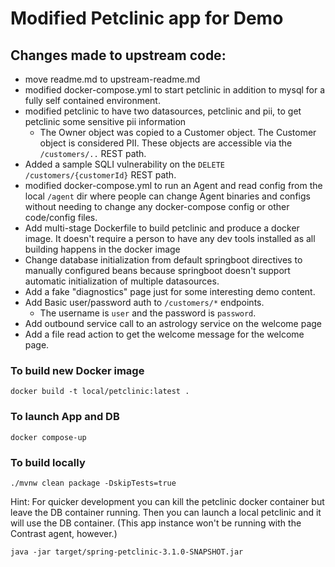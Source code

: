 # Modified Petclinic app for Demo

## Changes made to upstream code:

- move readme.md to upstream-readme.md
- modified docker-compose.yml to start petclinic in addition to mysql for a fully self contained environment.
- modified petclinic to have two datasources, petclinic and pii, to get petclinic some sensitive pii information
    - The Owner object was copied to a Customer object.  The Customer object is considered PII.
    These objects are accessible via the `/customers/..` REST path.
- Added a sample SQLI vulnerability on the `DELETE /customers/{customerId}` REST path.
- modified docker-compose.yml to run an Agent and read config from the local `/agent` dir where people
can change Agent binaries and configs without needing to change any docker-compose config or other code/config
files.
- Add multi-stage Dockerfile to build petclinic and produce a docker image. It
doesn't require a person to have any dev tools installed as all building happens in the docker image
- Change database initialization from default springboot directives to manually configured beans because
springboot doesn't support automatic initialization of multiple datasources.
- Add a fake "diagnostics" page just for some interesting demo content.
- Add Basic user/password auth to `/customers/*` endpoints.
  - The username is `user` and the password is `password`.
- Add outbound service call to an astrology service on the welcome page
- Add a file read action to get the welcome message for the welcome page.

### To build new Docker image
```asciidoc
docker build -t local/petclinic:latest .    
```

### To launch App and DB
```asciidoc
docker compose-up
```

### To build locally
```asciidoc
./mvnw clean package -DskipTests=true     
```

Hint: For quicker development you can kill the petclinic docker container but leave the DB container
running.  Then you can launch a local petclinic and it will use the DB container.  (This
app instance won't be running with the Contrast agent, however.)
```asciidoc
java -jar target/spring-petclinic-3.1.0-SNAPSHOT.jar     
```

